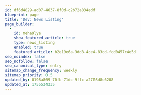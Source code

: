 ```yaml
---
id: df6d4829-ad07-4637-8f0d-c2b72a834edf
blueprint: page
title: 'Dev: News Listing'
page_builder:
  -
    id: meha9lye
    show_featured_article: true
    type: news_listing
    enabled: true
    featured_article: b2e19e6a-3dd8-4ce4-83cd-fcd0457c4e5d
seo_noindex: false
seo_nofollow: false
seo_canonical_type: entry
sitemap_change_frequency: weekly
sitemap_priority: 0.5
updated_by: 0198a869-70fb-71dc-9ffc-a2708d8c6208
updated_at: 1755534335
---
```

